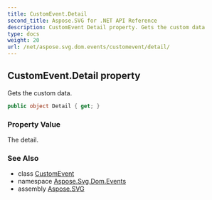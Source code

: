 ```yaml
---
title: CustomEvent.Detail
second_title: Aspose.SVG for .NET API Reference
description: CustomEvent Detail property. Gets the custom data
type: docs
weight: 20
url: /net/aspose.svg.dom.events/customevent/detail/
---
```

## CustomEvent.Detail property

Gets the custom data.

```csharp
public object Detail { get; }
```

### Property Value

The detail.

### See Also

* class [CustomEvent](../)
* namespace [Aspose.Svg.Dom.Events](../../../aspose.svg.dom.events/)
* assembly [Aspose.SVG](../../../)

